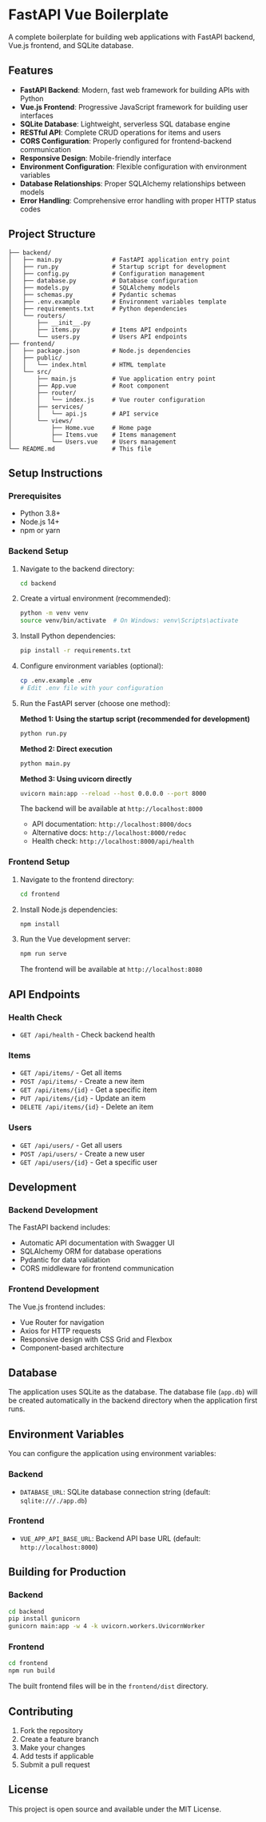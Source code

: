 # FastAPI Vue Boilerplate

A complete boilerplate for building web applications with FastAPI backend, Vue.js frontend, and SQLite database.

## Features

- **FastAPI Backend**: Modern, fast web framework for building APIs with Python
- **Vue.js Frontend**: Progressive JavaScript framework for building user interfaces
- **SQLite Database**: Lightweight, serverless SQL database engine
- **RESTful API**: Complete CRUD operations for items and users
- **CORS Configuration**: Properly configured for frontend-backend communication
- **Responsive Design**: Mobile-friendly interface
- **Environment Configuration**: Flexible configuration with environment variables
- **Database Relationships**: Proper SQLAlchemy relationships between models
- **Error Handling**: Comprehensive error handling with proper HTTP status codes

## Project Structure

```
├── backend/
│   ├── main.py              # FastAPI application entry point
│   ├── run.py               # Startup script for development
│   ├── config.py            # Configuration management
│   ├── database.py          # Database configuration
│   ├── models.py            # SQLAlchemy models
│   ├── schemas.py           # Pydantic schemas
│   ├── .env.example         # Environment variables template
│   ├── requirements.txt     # Python dependencies
│   └── routers/
│       ├── __init__.py
│       ├── items.py         # Items API endpoints
│       └── users.py         # Users API endpoints
├── frontend/
│   ├── package.json         # Node.js dependencies
│   ├── public/
│   │   └── index.html       # HTML template
│   └── src/
│       ├── main.js          # Vue application entry point
│       ├── App.vue          # Root component
│       ├── router/
│       │   └── index.js     # Vue router configuration
│       ├── services/
│       │   └── api.js       # API service
│       └── views/
│           ├── Home.vue     # Home page
│           ├── Items.vue    # Items management
│           └── Users.vue    # Users management
└── README.md                # This file
```

## Setup Instructions

### Prerequisites

- Python 3.8+
- Node.js 14+
- npm or yarn

### Backend Setup

1. Navigate to the backend directory:
   ```bash
   cd backend
   ```

2. Create a virtual environment (recommended):
   ```bash
   python -m venv venv
   source venv/bin/activate  # On Windows: venv\Scripts\activate
   ```

3. Install Python dependencies:
   ```bash
   pip install -r requirements.txt
   ```

4. Configure environment variables (optional):
   ```bash
   cp .env.example .env
   # Edit .env file with your configuration
   ```

5. Run the FastAPI server (choose one method):

   **Method 1: Using the startup script (recommended for development)**
   ```bash
   python run.py
   ```

   **Method 2: Direct execution**
   ```bash
   python main.py
   ```

   **Method 3: Using uvicorn directly**
   ```bash
   uvicorn main:app --reload --host 0.0.0.0 --port 8000
   ```

   The backend will be available at `http://localhost:8000`
   - API documentation: `http://localhost:8000/docs`
   - Alternative docs: `http://localhost:8000/redoc`
   - Health check: `http://localhost:8000/api/health`

### Frontend Setup

1. Navigate to the frontend directory:
   ```bash
   cd frontend
   ```

2. Install Node.js dependencies:
   ```bash
   npm install
   ```

3. Run the Vue development server:
   ```bash
   npm run serve
   ```

   The frontend will be available at `http://localhost:8080`

## API Endpoints

### Health Check
- `GET /api/health` - Check backend health

### Items
- `GET /api/items/` - Get all items
- `POST /api/items/` - Create a new item
- `GET /api/items/{id}` - Get a specific item
- `PUT /api/items/{id}` - Update an item
- `DELETE /api/items/{id}` - Delete an item

### Users
- `GET /api/users/` - Get all users
- `POST /api/users/` - Create a new user
- `GET /api/users/{id}` - Get a specific user

## Development

### Backend Development

The FastAPI backend includes:
- Automatic API documentation with Swagger UI
- SQLAlchemy ORM for database operations
- Pydantic for data validation
- CORS middleware for frontend communication

### Frontend Development

The Vue.js frontend includes:
- Vue Router for navigation
- Axios for HTTP requests
- Responsive design with CSS Grid and Flexbox
- Component-based architecture

## Database

The application uses SQLite as the database. The database file (`app.db`) will be created automatically in the backend directory when the application first runs.

## Environment Variables

You can configure the application using environment variables:

### Backend
- `DATABASE_URL`: SQLite database connection string (default: `sqlite:///./app.db`)

### Frontend
- `VUE_APP_API_BASE_URL`: Backend API base URL (default: `http://localhost:8000`)

## Building for Production

### Backend
```bash
cd backend
pip install gunicorn
gunicorn main:app -w 4 -k uvicorn.workers.UvicornWorker
```

### Frontend
```bash
cd frontend
npm run build
```

The built frontend files will be in the `frontend/dist` directory.

## Contributing

1. Fork the repository
2. Create a feature branch
3. Make your changes
4. Add tests if applicable
5. Submit a pull request

## License

This project is open source and available under the MIT License.